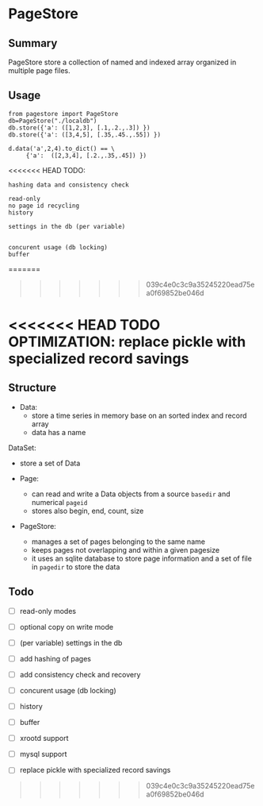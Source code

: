 PageStore
==========

Summary
-------
PageStore store a collection of named and indexed array organized in multiple page files.

Usage
------

```
from pagestore import PageStore
db=PageStore("./localdb")
db.store({'a': ([1,2,3], [.1,.2.,.3]) })
db.store({'a': ([3,4,5], [.35,.45.,.55]) })

d.data('a',2,4).to_dict() == \
     {'a':  ([2,3,4], [.2.,.35,.45]) })

```

<<<<<<< HEAD
TODO:

    hashing data and consistency check

    read-only
    no page id recycling
    history

    settings in the db (per variable)


    concurent usage (db locking)
    buffer
=======

>>>>>>> 039c4e0c3c9a35245220ead75ea0f69852be046d


<<<<<<< HEAD
TODO OPTIMIZATION:
    replace pickle with specialized record savings
=======
Structure
---------


* Data:
   * store a time series in memory base on an sorted index and record array
   * data has a name

 DataSet:
   * store a set of Data

* Page:
   * can read and write a Data objects from a  source `basedir` and numerical `pageid`
   * stores also begin, end, count, size

* PageStore:
   * manages a set of pages belonging to the same name
   * keeps pages not overlapping and within a given pagesize
   * it uses an sqlite database to store page information and a set of file in `pagedir` to store the data


Todo
---------

- [ ]  read-only modes
- [ ]  optional copy on write mode
 
- [ ]  (per variable) settings in the db 
- [ ]  add hashing of pages
- [ ]  add consistency check and recovery

- [ ]  concurent usage (db locking)
- [ ]   history
- [ ]    buffer

- [ ]    xrootd support
- [ ]    mysql support

- [ ]    replace pickle with specialized record savings
>>>>>>> 039c4e0c3c9a35245220ead75ea0f69852be046d
